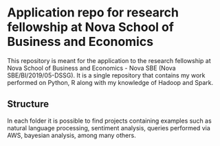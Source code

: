 # Application repo for research fellowship at Nova School of Business and Economics

This repository is meant for the application to the research fellowship at Nova School of Business and Economics - Nova SBE (Nova SBE/BI/2019/05-DSSG). It is a single repository that contains my work performed on Python, R along with my knowledge of Hadoop and Spark. 

## Structure

In each folder it is possible to find projects containing examples such as natural language processing, sentiment analysis, queries performed via AWS, bayesian analysis, among many others.
